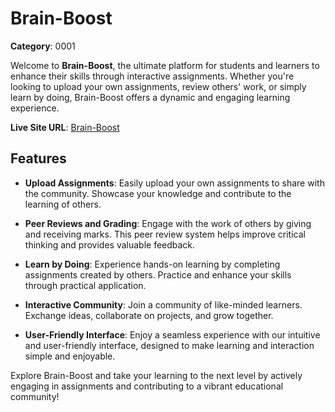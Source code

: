 # Brain-Boost

**Category**: 0001

Welcome to **Brain-Boost**, the ultimate platform for students and learners to enhance their skills through interactive assignments. Whether you're looking to upload your own assignments, review others' work, or simply learn by doing, Brain-Boost offers a dynamic and engaging learning experience.

**Live Site URL**: [Brain-Boost](https://brainboost-e787c.web.app)

## Features

- **Upload Assignments**: Easily upload your own assignments to share with the community. Showcase your knowledge and contribute to the learning of others.

- **Peer Reviews and Grading**: Engage with the work of others by giving and receiving marks. This peer review system helps improve critical thinking and provides valuable feedback.

- **Learn by Doing**: Experience hands-on learning by completing assignments created by others. Practice and enhance your skills through practical application.

- **Interactive Community**: Join a community of like-minded learners. Exchange ideas, collaborate on projects, and grow together.

- **User-Friendly Interface**: Enjoy a seamless experience with our intuitive and user-friendly interface, designed to make learning and interaction simple and enjoyable.

Explore Brain-Boost and take your learning to the next level by actively engaging in assignments and contributing to a vibrant educational community!
